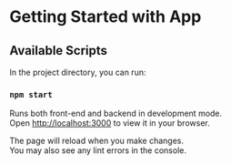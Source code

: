 # Getting Started with App

## Available Scripts

In the project directory, you can run:

### `npm start`

Runs both front-end and backend in development mode.\
Open [http://localhost:3000](http://localhost:3000) to view it in your browser.

The page will reload when you make changes.\
You may also see any lint errors in the console.
